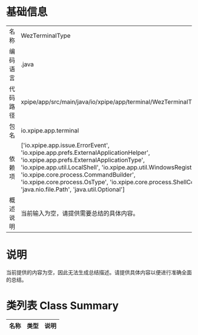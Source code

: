 # 基础信息

|      |      |
|------|------|
| 名称 | WezTerminalType |
| 编码语言 | .java |
| 代码路径 | xpipe/app/src/main/java/io/xpipe/app/terminal/WezTerminalType.java |
| 包名 | io.xpipe.app.terminal |
| 依赖项 | ['io.xpipe.app.issue.ErrorEvent', 'io.xpipe.app.prefs.ExternalApplicationHelper', 'io.xpipe.app.prefs.ExternalApplicationType', 'io.xpipe.app.util.LocalShell', 'io.xpipe.app.util.WindowsRegistry', 'io.xpipe.core.process.CommandBuilder', 'io.xpipe.core.process.OsType', 'io.xpipe.core.process.ShellControl', 'java.nio.file.Path', 'java.util.Optional'] |
| 概述说明 | 当前输入为空，请提供需要总结的具体内容。 |

# 说明

当前提供的内容为空，因此无法生成总结描述。请提供具体内容以便进行准确全面的总结。

# 类列表 Class Summary

| 名称   | 类型  | 说明 |
|-------|------|-------------|




